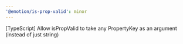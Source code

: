 ```yaml
---
'@emotion/is-prop-valid': minor
---
```


[TypeScript] Allow isPropValid to take any PropertyKey as an argument (instead of just string)
